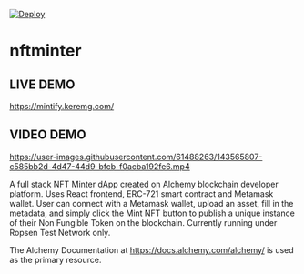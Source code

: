 [![Deploy](https://www.herokucdn.com/deploy/button.svg)](https://heroku.com/deploy)
# nftminter

## LIVE DEMO
https://mintify.keremg.com/

## VIDEO DEMO


https://user-images.githubusercontent.com/61488263/143565807-c585bb2d-4d47-44d9-bfcb-f0acba192fe6.mp4



A full stack NFT Minter dApp created on Alchemy blockchain developer platform. Uses React frontend, ERC-721 smart contract and Metamask wallet. User can connect with a Metamask wallet, upload an asset, fill in the metadata, and simply click the Mint NFT button to publish a unique instance of their Non Fungible Token on the blockchain. Currently running under Ropsen Test Network only.

The Alchemy Documentation at https://docs.alchemy.com/alchemy/ is used as the primary resource.

